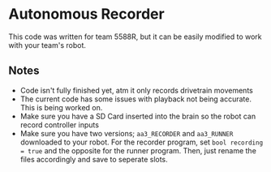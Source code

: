 # Autonomous Recorder
This code was written for team 5588R, but it can be easily modified to work with your team's robot.

## Notes
- Code isn't fully finished yet, atm it only records drivetrain movements
- The current code has some issues with playback not being accurate. This is being worked on.
- Make sure you have a SD Card inserted into the brain so the robot can record controller inputs
- Make sure you have two versions; `aa3_RECORDER` and `aa3_RUNNER` downloaded to your robot. For the recorder program, set `bool recording = true` and the opposite for the runner program. Then, just rename the files accordingly and save to seperate slots.
